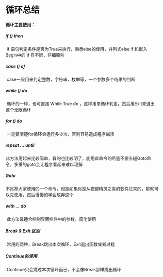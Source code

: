# 循环总结

#### 循环主要使用：

##### if () then

​	if 语句判定条件是否为True来执行，熟悉else的使用，并列式else if 和嵌入Begin中的 if 有不同，仔细甄别	

##### case () of

​	case一般用来判定整数，字符串，枚举等，一个参数多个结果的判断

##### while () do

​	循环的一种，也可直接 While True do ，这样用来循环判定，然后用Exit来退出这个无限循环

##### for () do

​	一定要清楚for循环会运行多少次，否则容易造成程序崩溃	

##### repeat ... until

​	此方法用起来比较简单，看的也比较明了，能用此命令的尽量不要去碰Goto命令，多重的goto会让程序看起来难以理解

##### Goto

​	不推荐大家使用的一个命令，但是如果你是从按键精灵之类的软件过来的，那就可以先使用，然后慢慢的学会放弃这个

##### with ... do

​	此方法最适合控制界面控件中的参数，简化使用

##### Break & Exit 区别

​	常用的两种，Break跳出本次循环，Exit退出函数或者过程

##### Continue的使用

​	Continue只会跳过本次循环而已，不会像Break那样跳出循环